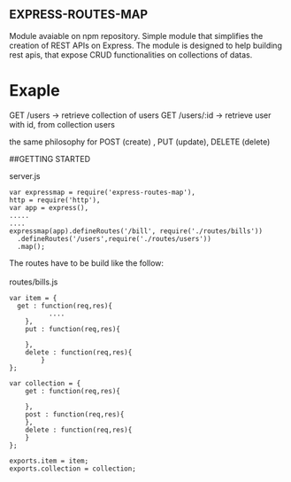 ##  EXPRESS-ROUTES-MAP

Module avaiable on npm repository.
Simple module that simplifies the creation of REST APIs on Express.
The module is designed to help building rest apis, that expose CRUD functionalities on collections of datas.

# Exaple

GET /users   -> retrieve collection of users
GET /users/:id -> retrieve user with id, from collection users

the same philosophy for POST (create) , PUT (update), DELETE (delete)

##GETTING STARTED

server.js
```
var expressmap = require('express-routes-map'),
http = require('http'),
var app = express(),
.....
....
expressmap(app).defineRoutes('/bill', require('./routes/bills'))
  .defineRoutes('/users',require('./routes/users'))
  .map();
```
  
The routes have to be build like the follow:<br>
<br>
routes/bills.js<br>
```
var item = {
  get : function(req,res){
		  ....
	},
	put : function(req,res){
  
	},
	delete : function(req,res){
		}
};

var collection = {
	get : function(req,res){

	},
	post : function(req,res){
	},
	delete : function(req,res){
	}
};

exports.item = item;
exports.collection = collection;
```
